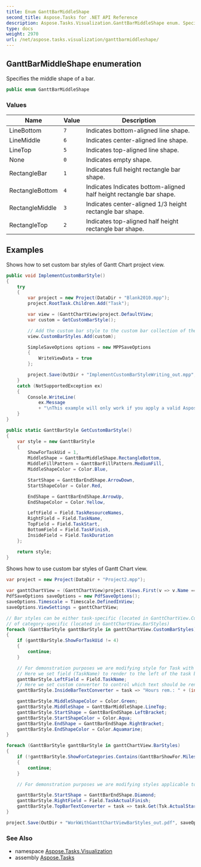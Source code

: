 ```yaml
---
title: Enum GanttBarMiddleShape
second_title: Aspose.Tasks for .NET API Reference
description: Aspose.Tasks.Visualization.GanttBarMiddleShape enum. Specifies the middle shape of a bar
type: docs
weight: 2970
url: /net/aspose.tasks.visualization/ganttbarmiddleshape/
---
```

## GanttBarMiddleShape enumeration

Specifies the middle shape of a bar.

```csharp
public enum GanttBarMiddleShape
```

### Values

| Name | Value | Description |
| --- | --- | --- |
| LineBottom | `7` | Indicates bottom-aligned line shape. |
| LineMiddle | `6` | Indicates center-aligned line shape. |
| LineTop | `5` | Indicates top-aligned line shape. |
| None | `0` | Indicates empty shape. |
| RectangleBar | `1` | Indicates full height rectangle bar shape. |
| RectangleBottom | `4` | Indicates Indicates bottom-aligned half height rectangle bar shape. |
| RectangleMiddle | `3` | Indicates center-aligned 1/3 height rectangle bar shape. |
| RectangleTop | `2` | Indicates top-aligned half height rectangle bar shape. |

## Examples

Shows how to set custom bar styles of Gantt Chart project view.

```csharp
public void ImplementCustomBarStyle()
{
    try
    {
        var project = new Project(DataDir + "Blank2010.mpp");
        project.RootTask.Children.Add("Task");

        var view = (GanttChartView)project.DefaultView;
        var custom = GetCustomBarStyle();

        // Add the custom bar style to the custom bar collection of the project view
        view.CustomBarStyles.Add(custom);

        SimpleSaveOptions options = new MPPSaveOptions
        {
            WriteViewData = true
        };

        project.Save(OutDir + "ImplementCustomBarStyleWriting_out.mpp", options);
    }
    catch (NotSupportedException ex)
    {
        Console.WriteLine(
            ex.Message
            + "\nThis example will only work if you apply a valid Aspose License. You can purchase full license or get 30 day temporary license from http://www.aspose.com/purchase/default.aspx.");
    }
}

public static GanttBarStyle GetCustomBarStyle()
{
    var style = new GanttBarStyle
    {
        ShowForTaskUid = 1,
        MiddleShape = GanttBarMiddleShape.RectangleBottom,
        MiddleFillPattern = GanttBarFillPattern.MediumFill,
        MiddleShapeColor = Color.Blue,

        StartShape = GanttBarEndShape.ArrowDown,
        StartShapeColor = Color.Red,

        EndShape = GanttBarEndShape.ArrowUp,
        EndShapeColor = Color.Yellow,

        LeftField = Field.TaskResourceNames,
        RightField = Field.TaskName,
        TopField = Field.TaskStart,
        BottomField = Field.TaskFinish,
        InsideField = Field.TaskDuration
    };

    return style;
}
```

Shows how to use custom bar styles of Gantt Chart view.

```csharp
var project = new Project(DataDir + "Project2.mpp");

var ganttChartView = (GanttChartView)project.Views.First(v => v.Name == "Gantt &Chart");
PdfSaveOptions saveOptions = new PdfSaveOptions();
saveOptions.Timescale = Timescale.DefinedInView;
saveOptions.ViewSettings = ganttChartView;

// Bar styles can be either task-specific (located in GanttChartView.CustomBarStyles)
// of category-specific (located in GanttChartView.BarStyles)
foreach (GanttBarStyle ganttBarStyle in ganttChartView.CustomBarStyles)
{
    if (ganttBarStyle.ShowForTaskUid != 4)
    {
        continue;
    }

    // For demonstration purposes we are modifying style for Task with Unique ID = 4
    // Here we set field (TaskName) to render to the left of the task bar.
    ganttBarStyle.LeftField = Field.TaskName;
    // Here we set custom converter to control which text should be rendered inside the task bar.
    ganttBarStyle.InsideBarTextConverter = task => "Hours rem.: " + (int)task.Get(Tsk.RemainingWork).TimeSpan.TotalHours;

    ganttBarStyle.MiddleShapeColor = Color.Green;
    ganttBarStyle.MiddleShape = GanttBarMiddleShape.LineTop;
    ganttBarStyle.StartShape = GanttBarEndShape.LeftBracket;
    ganttBarStyle.StartShapeColor = Color.Aqua;
    ganttBarStyle.EndShape = GanttBarEndShape.RightBracket;
    ganttBarStyle.EndShapeColor = Color.Aquamarine;
}

foreach (GanttBarStyle ganttBarStyle in ganttChartView.BarStyles)
{
    if (!ganttBarStyle.ShowForCategories.Contains(GanttBarShowFor.Milestone))
    {
        continue;
    }

    // For demonstration purposes we are modifying styles applicable to milestone tasks.

    ganttBarStyle.StartShape = GanttBarEndShape.Diamond;
    ganttBarStyle.RightField = Field.TaskActualFinish;
    ganttBarStyle.TopBarTextConverter = task => task.Get(Tsk.ActualStart).Day.ToString();
}

project.Save(OutDir + "WorkWithGanttChartViewBarStyles_out.pdf", saveOptions);
```

### See Also

* namespace [Aspose.Tasks.Visualization](../../aspose.tasks.visualization/)
* assembly [Aspose.Tasks](../../)


